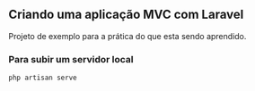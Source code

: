 ## Criando uma aplicação MVC com Laravel

Projeto de exemplo para a prática do que esta sendo aprendido.


### Para subir um servidor local

```
php artisan serve
```
